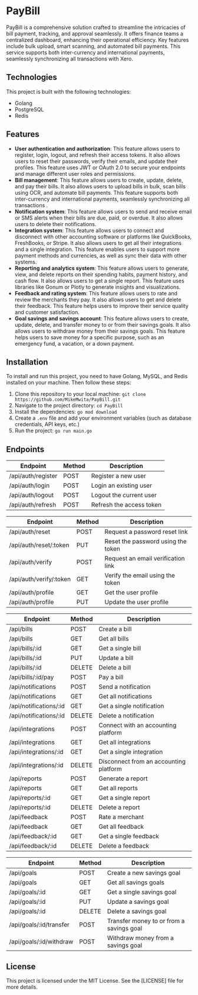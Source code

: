 # PayBill

PayBill is a comprehensive solution crafted to streamline the intricacies of bill payment, tracking, and approval seamlessly. It offers finance teams a centralized dashboard, enhancing their operational efficiency. Key features include bulk upload, smart scanning, and automated bill payments. This service supports both inter-currency and international payments, seamlessly synchronizing all transactions with Xero.

## Technologies

This project is built with the following technologies:

- Golang
- PostgreSQL
- Redis

## Features

- **User authentication and authorization**: This feature allows users to register, login, logout, and refresh their access tokens. It also allows users to reset their passwords, verify their emails, and update their profiles. This feature uses JWT or OAuth 2.0 to secure your endpoints and manage different user roles and permissions.
- **Bill management**: This feature allows users to create, update, delete, and pay their bills. It also allows users to upload bills in bulk, scan bills using OCR, and automate bill payments. This feature supports both inter-currency and international payments, seamlessly synchronizing all transactions .
- **Notification system**: This feature allows users to send and receive email or SMS alerts when their bills are due, paid, or overdue. It also allows users to delete their notifications. 
- **Integration system**: This feature allows users to connect and disconnect with other accounting software or platforms like QuickBooks, FreshBooks, or Stripe. It also allows users to get all their integrations and a single integration. This feature enables users to support more payment methods and currencies, as well as sync their data with other systems.
- **Reporting and analytics system**: This feature allows users to generate, view, and delete reports on their spending habits, payment history, and cash flow. It also allows users to get a single report. This feature uses libraries like Gonum or Plotly to generate insights and visualizations.
- **Feedback and rating system**: This feature allows users to rate and review the merchants they pay. It also allows users to get and delete their feedback. This feature helps users to improve their service quality and customer satisfaction.
- **Goal savings and savings account**: This feature allows users to create, update, delete, and transfer money to or from their savings goals. It also allows users to withdraw money from their savings goals. This feature helps users to save money for a specific purpose, such as an emergency fund, a vacation, or a down payment.


## Installation

To install and run this project, you need to have Golang, MySQL, and Redis installed on your machine. Then follow these steps:

1. Clone this repository to your local machine: `git clone https://github.com/MikeMwita/PayBill.git`
2. Navigate to the project directory: `cd PayBill`
3. Install the dependencies: `go mod download`
4. Create a `.env` file and add your environment variables (such as database credentials, API keys, etc.)
5. Run the project: `go run main.go`

## Endpoints



| Endpoint | Method | Description |
| --- | --- | --- |
| /api/auth/register | POST | Register a new user |
| /api/auth/login | POST | Login an existing user |
| /api/auth/logout | POST | Logout the current user |
| /api/auth/refresh | POST | Refresh the access token |



| Endpoint | Method | Description |
| --- | --- | --- |
| /api/auth/reset | POST | Request a password reset link |
| /api/auth/reset/:token | PUT | Reset the password using the token |
| /api/auth/verify | POST | Request an email verification link |
| /api/auth/verify/:token | GET | Verify the email using the token |
| /api/auth/profile | GET | Get the user profile |
| /api/auth/profile | PUT | Update the user profile |



| Endpoint | Method | Description |
| --- | --- | --- |
| /api/bills | POST | Create a bill |
| /api/bills | GET | Get all bills |
| /api/bills/:id | GET | Get a single bill |
| /api/bills/:id | PUT | Update a bill |
| /api/bills/:id | DELETE | Delete a bill |
| /api/bills/:id/pay | POST | Pay a bill |
| /api/notifications | POST | Send a notification |
| /api/notifications | GET | Get all notifications |
| /api/notifications/:id | GET | Get a single notification |
| /api/notifications/:id | DELETE | Delete a notification |
| /api/integrations | POST | Connect with an accounting platform |
| /api/integrations | GET | Get all integrations |
| /api/integrations/:id | GET | Get a single integration |
| /api/integrations/:id | DELETE | Disconnect from an accounting platform |
| /api/reports | POST | Generate a report |
| /api/reports | GET | Get all reports |
| /api/reports/:id | GET | Get a single report |
| /api/reports/:id | DELETE | Delete a report |
| /api/feedback | POST | Rate a merchant |
| /api/feedback | GET | Get all feedback |
| /api/feedback/:id | GET | Get a single feedback |
| /api/feedback/:id | DELETE | Delete a feedback |





| Endpoint | Method | Description |
| --- | --- | --- |
| /api/goals | POST | Create a new savings goal |
| /api/goals | GET | Get all savings goals |
| /api/goals/:id | GET | Get a single savings goal |
| /api/goals/:id | PUT | Update a savings goal |
| /api/goals/:id | DELETE | Delete a savings goal |
| /api/goals/:id/transfer | POST | Transfer money to or from a savings goal |
| /api/goals/:id/withdraw | POST | Withdraw money from a savings goal |





## License

This project is licensed under the MIT License. See the [LICENSE] file for more details.

